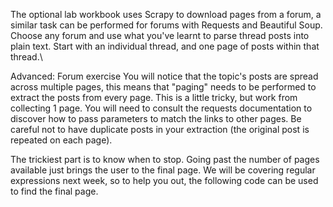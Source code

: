 The optional lab workbook uses Scrapy to download pages from a forum, a similar task can be performed for forums with Requests and Beautiful Soup. 
Choose any forum and use what you've learnt to parse thread posts into plain text. 
Start with an individual thread, and one page of posts within that thread.\\

Advanced: Forum exercise
You will notice that the topic's posts are spread across multiple pages, this means that "paging" needs to be performed to extract the posts from every page. This is a little tricky, but work from collecting 1 page. You will need to consult the requests documentation to discover how to pass parameters to match the links to other pages. Be careful not to have duplicate posts in your extraction (the original post is repeated on each page).

The trickiest part is to know when to stop. Going past the number of pages available just brings the user to the final page. We will be covering regular expressions next week, so to help you out, the following code can be used to find the final page.
